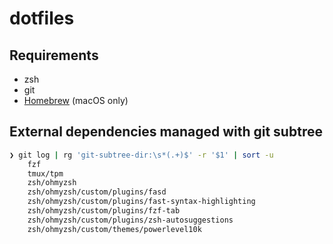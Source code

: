 # dotfiles

## Requirements

- zsh
- git
- [Homebrew](https://brew.sh/) (macOS only)

## External dependencies managed with git subtree

```sh
❯ git log | rg 'git-subtree-dir:\s*(.+)$' -r '$1' | sort -u
    fzf
    tmux/tpm
    zsh/ohmyzsh
    zsh/ohmyzsh/custom/plugins/fasd
    zsh/ohmyzsh/custom/plugins/fast-syntax-highlighting
    zsh/ohmyzsh/custom/plugins/fzf-tab
    zsh/ohmyzsh/custom/plugins/zsh-autosuggestions
    zsh/ohmyzsh/custom/themes/powerlevel10k
```
